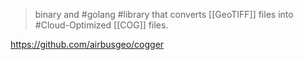 > binary and #golang #library that converts [[GeoTIFF]] files into #Cloud-Optimized [[COG]] files.

https://github.com/airbusgeo/cogger